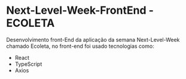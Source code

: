 # Next-Level-Week-FrontEnd - ECOLETA

Desenvolvimento front-End da aplicação da semana Next-Level-Week chamado Ecoleta, no front-end foi usado tecnologias como: 

- React
- TypeScript
- Axios
